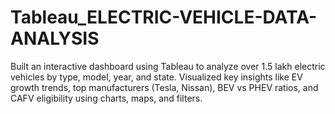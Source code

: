 # Tableau_ELECTRIC-VEHICLE-DATA-ANALYSIS

Built an interactive dashboard using Tableau to analyze over 1.5 lakh electric vehicles by type, model, year, and state.
Visualized key insights like EV growth trends, top manufacturers (Tesla, Nissan), BEV vs PHEV ratios, and CAFV eligibility using charts, maps, and filters.

